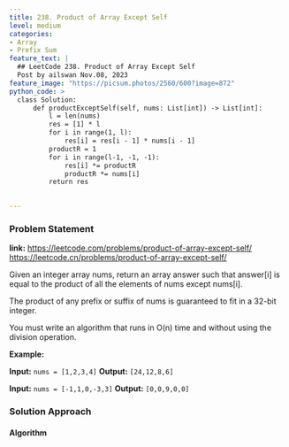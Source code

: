 ```yaml
---
title: 238. Product of Array Except Self
level: medium
categories:
- Array
- Prefix Sum
feature_text: |
  ## LeetCode 238. Product of Array Except Self
  Post by ailswan Nov.08, 2023
feature_image: "https://picsum.photos/2560/600?image=872"
python_code: >
  class Solution:
      def productExceptSelf(self, nums: List[int]) -> List[int]:
          l = len(nums)
          res = [1] * l
          for i in range(1, l):
              res[i] = res[i - 1] * nums[i - 1]
          productR = 1
          for i in range(l-1, -1, -1):
              res[i] *= productR
              productR *= nums[i]
          return res

         
---
```


### Problem Statement
**link:**
https://leetcode.com/problems/product-of-array-except-self/
https://leetcode.cn/problems/product-of-array-except-self/
 
Given an integer array nums, return an array answer such that answer[i] is equal to the product of all the elements of nums except nums[i].

The product of any prefix or suffix of nums is guaranteed to fit in a 32-bit integer.

You must write an algorithm that runs in O(n) time and without using the division operation.

**Example:**

**Input:** `nums = [1,2,3,4]`
**Output:** `[24,12,8,6]`
 
**Input:** `nums = [-1,1,0,-3,3]`
**Output:** `[0,0,9,0,0]`

### Solution Approach
 
#### Algorithm
 